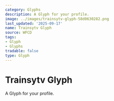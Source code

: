 ```yaml
---
category: Glyphs
description: A Glyph for your profile.
image: ../images/trainsytv-glyph-58d0630282.png
last_updated: '2025-09-17'
name: Trainsytv Glyph
source: WFCD
tags:
- Glyph
- Glyphs
tradable: false
type: Glyph
---
```


# Trainsytv Glyph

A Glyph for your profile.

